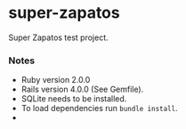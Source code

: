 super-zapatos
=============

Super Zapatos test project.

### Notes
* Ruby version 2.0.0
* Rails version 4.0.0 (See Gemfile).
* SQLite needs to be installed.
* To load dependencies run `bundle install`.
*
